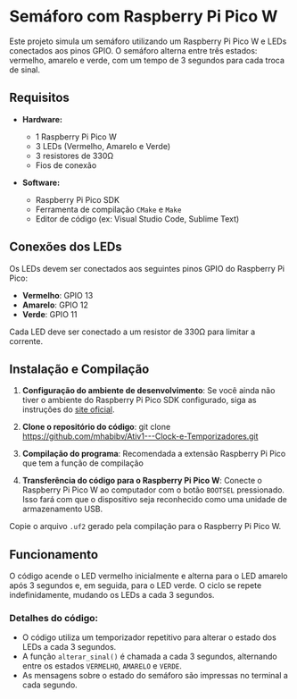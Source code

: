 # Semáforo com Raspberry Pi Pico W

Este projeto simula um semáforo utilizando um Raspberry Pi Pico W e LEDs conectados aos pinos GPIO. O semáforo alterna entre três estados: vermelho, amarelo e verde, com um tempo de 3 segundos para cada troca de sinal.

## Requisitos

- **Hardware:**
  - 1 Raspberry Pi Pico W
  - 3 LEDs (Vermelho, Amarelo e Verde)
  - 3 resistores de 330Ω
  - Fios de conexão

- **Software:**
  - Raspberry Pi Pico SDK
  - Ferramenta de compilação `CMake` e `Make`
  - Editor de código (ex: Visual Studio Code, Sublime Text)

## Conexões dos LEDs

Os LEDs devem ser conectados aos seguintes pinos GPIO do Raspberry Pi Pico:

- **Vermelho**: GPIO 13
- **Amarelo**: GPIO 12
- **Verde**: GPIO 11

Cada LED deve ser conectado a um resistor de 330Ω para limitar a corrente.

## Instalação e Compilação

1. **Configuração do ambiente de desenvolvimento**:
   Se você ainda não tiver o ambiente do Raspberry Pi Pico SDK configurado, siga as instruções do [site oficial](https://www.raspberrypi.org/documentation/pico/getting-started/).

2. **Clone o repositório do código**:
  git clone https://github.com/mhabibv/Ativ1---Clock-e-Temporizadores.git

3. **Compilação do programa**:
  Recomendada a extensão Raspberry Pi Pico que tem a função de compilação

4. **Transferência do código para o Raspberry Pi Pico W**:
Conecte o Raspberry Pi Pico W ao computador com o botão `BOOTSEL` pressionado. Isso fará com que o dispositivo seja reconhecido como uma unidade de armazenamento USB.

Copie o arquivo `.uf2` gerado pela compilação para o Raspberry Pi Pico W.

## Funcionamento

O código acende o LED vermelho inicialmente e alterna para o LED amarelo após 3 segundos e, em seguida, para o LED verde. O ciclo se repete indefinidamente, mudando os LEDs a cada 3 segundos.

### **Detalhes do código:**
- O código utiliza um temporizador repetitivo para alterar o estado dos LEDs a cada 3 segundos.
- A função `alterar_sinal()` é chamada a cada 3 segundos, alternando entre os estados `VERMELHO`, `AMARELO` e `VERDE`.
- As mensagens sobre o estado do semáforo são impressas no terminal a cada segundo.




